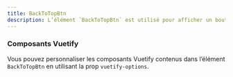 ```yaml
---
title: BackToTopBtn
description: L’élément `BackToTopBtn` est utilisé pour afficher un bouton permettant à l’utilisateur de remonter en haut de page.
---
```


<doc-tabs>

<doc-tab-item label="Utilisation">

<doc-usage name="backtotop-btn"></doc-usage>

</doc-tab-item>

<doc-tab-item label="API">
<doc-api name="backtotop-btn"></doc-api>
</doc-tab-item>

<doc-tab-item label="Personnalisation">

### Composants Vuetify

Vous pouvez personnaliser les composants Vuetify contenus dans l’élément `BackToTopBtn` en utilisant la prop `vuetify-options`.

<doc-example file="backtotop-btn/options"></doc-example>

</doc-tab-item>

</doc-tabs>

